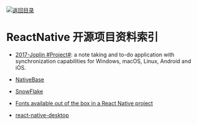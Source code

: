 [![返回目录](https://parg.co/UGo)](https://parg.co/b4z) 
 
 

# ReactNative 开源项目资料索引

- [2017-Joplin #Project#](https://github.com/laurent22/joplin): a note taking and to-do application with synchronization capabilities for Windows, macOS, Linux, Android and iOS.

- [NativeBase](http://nativebase.io/docs/v0.2.0/getting-started)

- [SnowFlake](https://github.com/bartonhammond/snowflake)

- [Fonts available out of the box in a React Native project](https://github.com/dabit3/react-native-fonts)

- [react-native-desktop](https://github.com/ptmt/react-native-desktop)